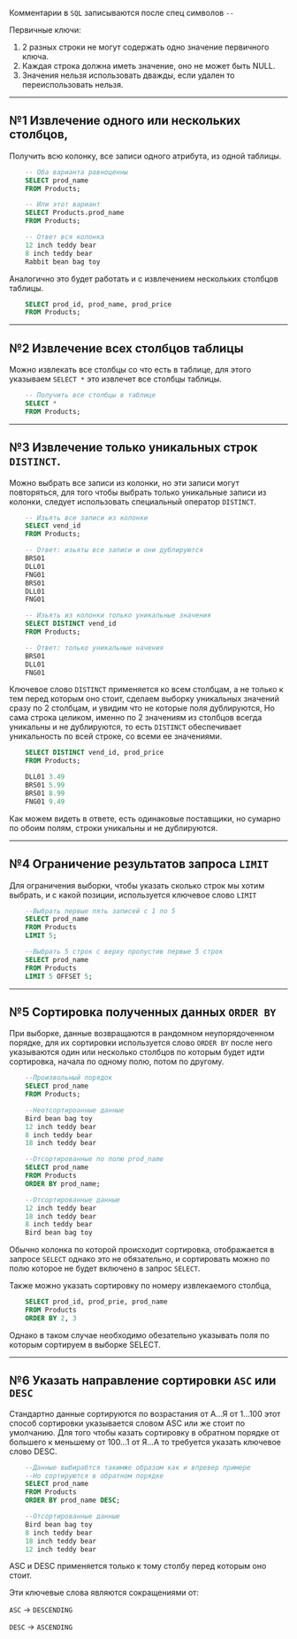
Комментарии в `SQL` записываются после спец символов `--`

Первичные ключи:
1) 2 разных строки не могут содержать одно значение первичного ключа.
2) Каждая строка должна иметь значение, оно не может быть NULL.
3) Значения нельзя использовать дважды, если удален то переиспользовать нельзя.

---
№1 Извлечение одного или нескольких столбцов, 
---

Получить всю колонку, все записи одного атрибута, из одной таблицы.

```sql
    -- Оба варианта равноценны
    SELECT prod_name
    FROM Products;

    -- Или этот вариант 
    SELECT Products.prod_name 
    FROM Products;

    -- Ответ вся колонка
    12 inch teddy bear
    8 inch teddy bear
    Rabbit bean bag toy
```

Аналогично это будет работать и с извлечением нескольких столбцов таблицы. 

```sql
    SELECT prod_id, prod_name, prod_price 
    FROM Products;
```

---
№2 Извлечение всех столбцов таблицы
--

Можно извлекать все столбцы со что есть в таблице, для этого указываем 
`SELECT *` это извлечет все столбцы таблицы.

```sql
    -- Получить все столбцы в таблице
    SELECT * 
    FROM Products;
```

---
№3 Извлечение только уникальных строк `DISTINCT`.
---

Можно выбрать все записи из колонки, но эти записи могут повторяться, для
того чтобы выбрать только уникальные записи из колонки, следует использовать 
специальный оператор `DISTINCT`.

```sql
    -- Изьять все записи из колонки 
    SELECT vend_id
    FROM Products;

    -- Ответ: изьяты все записи и они дублируются
    BRS01
    DLL01
    FNG01
    BRS01
    DLL01
    FNG01

```

```sql
    -- Изьять из колонки только уникальные значения
    SELECT DISTINCT vend_id
    FROM Products;

    -- Ответ: только уникальные начения
    BRS01
    DLL01
    FNG01
```

Ключевое слово `DISTINCT` применяется ко всем столбцам, а не только к тем 
перед которым оно стоит, сделаем выборку уникальных значений сразу по 2 
столбцам, и увидим что не которые поля дублируются, Но сама строка 
целиком, именно по 2 значениям из столбцов всегда уникальны и не
дублируются, то есть `DISTINCT` обеспечивает уникальность по всей строке,
со всеми ее значениями.

```sql
    SELECT DISTINCT vend_id, prod_price
    FROM Products;

    DLL01 3.49
    BRS01 5.99
    BRS01 8.99
    FNG01 9.49
```

Как можем видеть в ответе, есть одинаковые поставщики, но сумарно по обоим 
полям, строки уникальны и не дублируются. 

---
№4 Ограничение результатов запроса `LIMIT`
---

Для ограничения выборки, чтобы указать сколько строк мы хотим выбрать, и с 
какой позиции, используется ключевое слово `LIMIT`

```sql
    --Выбрать первые пять записей с 1 по 5 
    SELECT prod_name
    FROM Products
    LIMIT 5;

    --Выбрать 5 строк с верху пропустив первые 5 строк
    SELECT prod_name
    FROM Products
    LIMIT 5 OFFSET 5;
```

---
№5 Сортировка полученных данных `ORDER BY`
---

При выборке, данные возвращаются в рандомном неупорядоченном порядке, 
для их сортировки используется слово `ORDER BY` после него указываются 
один или несколько столбцов по которым будет идти сортировка, начала 
по одному полю, потом по другому.

```sql
    --Произвольный порядок
    SELECT prod_name
    FROM Products;

    --Неотсортироанные данные
    Bird bean bag toy
    12 inch teddy bear
    8 inch teddy bear
    18 inch teddy bear

    --Отсортированные по полю prod_name
    SELECT prod_name
    FROM Products
    ORDER BY prod_name;

    --Отсортированные данные
    12 inch teddy bear
    18 inch teddy bear
    8 inch teddy bear
    Bird bean bag toy
```

Обычно колонка по которой происходит сортировка, отображается в запросе `SELECT`
однако это не обязательно, и сортировать можно по полю которое не будет 
включено в запрос `SELECT`.


Также можно указать сортировку по номеру извлекаемого столбца, 

```sql
    SELECT prod_id, prod_prie, prod_name
    FROM Products
    ORDER BY 2, 3 
```

Однако в таком случае необходимо обезательно указывать поля по которым 
сортируем в выборке SELECT. 

---
№6 Указать направление сортировки `ASC` или `DESC`
---

Стандартно данные сортируются по возрастания от А...Я от 1...100 этот способ 
сортировки указывается словом ASC или же стоит по умолчанию. Для того чтобы казать 
сортировку в обратном порядке от большего к меньшему от 100...1 от Я...А
то требуется указать ключевое слово DESC.

```sql
    --Данные выбирабтся такимже образом как и впревер примере
    --Но сортируются в обратном порядке
    SELECT prod_name
    FROM Products
    ORDER BY prod_name DESC;

    --Отсортированные данные
    Bird bean bag toy
    8 inch teddy bear
    18 inch teddy bear
    12 inch teddy bear
```

ASC и DESC применяется только к тому столбу перед которым оно стоит.

Эти ключевые слова являются сокращениями от:

`ASC`  -> `DESCENDING`

`DESC` -> `ASCENDING`

